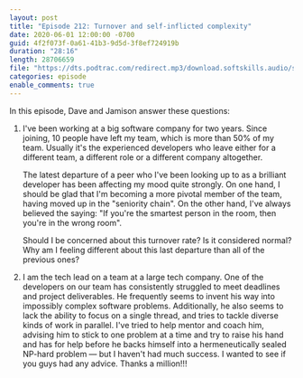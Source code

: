 ```yaml
---
layout: post
title: "Episode 212: Turnover and self-inflicted complexity"
date: 2020-06-01 12:00:00 -0700
guid: 4f2f073f-0a61-41b3-9d5d-3f8ef724919b
duration: "28:16"
length: 28706659
file: "https://dts.podtrac.com/redirect.mp3/download.softskills.audio/sse-212.mp3"
categories: episode
enable_comments: true
---
```


In this episode, Dave and Jamison answer these questions:

1. I've been working at a big software company for two years.
   Since joining, 10 people have left my team, which is more than 50% of my team. Usually it's the experienced developers who leave either for a different team, a different role or a different company altogether.
   
   The latest departure of a peer who I've been looking up to as a brilliant developer has been affecting my mood quite strongly. On one hand, I should be glad that I'm becoming a more pivotal member of the team, having moved up in the "seniority chain". On the other hand, I've always believed the saying: "If you're the smartest person in the room, then you're in the wrong room".
   
   Should I be concerned about this turnover rate? Is it considered normal? Why am I feeling different about this last departure than all of the previous ones?


2. I am the tech lead on a team at a large tech company. One of the developers on our team has consistently struggled to meet deadlines and project deliverables. He frequently seems to invent his way into impossibly complex software problems. Additionally, he also seems to lack the ability to focus on a single thread, and tries to tackle diverse kinds of work in parallel. I've tried to help mentor and coach him, advising him to stick to one problem at a time and try to raise his hand and has for help before he backs himself into a hermeneutically sealed NP-hard problem — but I haven't had much success. I wanted to see if you guys had any advice. Thanks a million!!!
